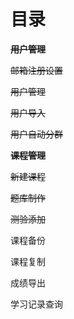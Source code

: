 # 目录

~~**用户管理**~~

~~邮箱注册设置~~

~~用户管理~~

~~用户导入~~

~~用户自动分群~~

~~**课程管理**~~

~~新建课程~~

~~题库制作~~

~~测验添加~~

课程备份

课程复制

成绩导出

学习记录查询

